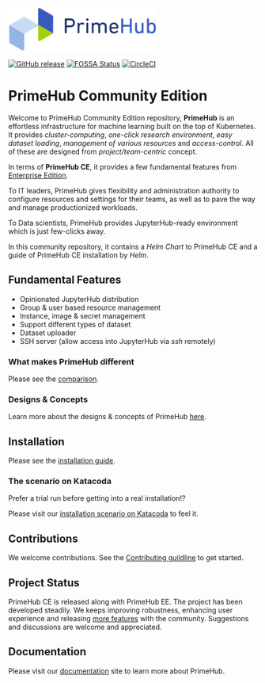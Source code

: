 ![logo](docs/media/logo.png?raw=true "PrimeHub")

[![GitHub release](https://img.shields.io/github/release/infuseAI/primehub/all.svg?style=flat-square)](https://github.com/infuseAI/primehub/releases)
[![FOSSA Status](https://app.fossa.com/api/projects/git%2Bgithub.com%2FInfuseAI%2Fprimehub.svg?type=shield)](https://app.fossa.com/projects/git%2Bgithub.com%2FInfuseAI%2Fprimehub?ref=badge_shield)
[![CircleCI](https://circleci.com/gh/InfuseAI/primehub.svg?style=svg)](https://circleci.com/gh/InfuseAI/primehub)

# PrimeHub Community Edition

Welcome to PrimeHub Community Edition repository, **PrimeHub** is an effortless infrastructure for machine learning built on the top of Kubernetes. It provides *cluster-computing*, *one-click research environment*, *easy dataset loading*, *management of various resources* and *access-control*. All of these are designed from *project/team-centric* concept. 

In terms of **PrimeHub CE**, it provides a few fundamental features from [Enterprise Edition](https://www.infuseai.io/).

To IT leaders, PrimeHub gives flexibility and administration authority to configure resources and settings for their teams, as well as to pave the way and manage productionized workloads.

To Data scientists, PrimeHub provides JupyterHub-ready environment which is just few-clicks away.

In this community repository, it contains a *Helm Chart* to PrimeHub CE and a guide of PrimeHub CE installation by *Helm*.

## Fundamental Features

- Opinionated JupyterHub distribution
- Group & user based resource management
- Instance, image & secret management
- Support different types of dataset
- Dataset uploader
- SSH server (allow access into JupyterHub via *ssh* remotely)

### What makes PrimeHub different

Please see the [comparison](Comparison.md).

### Designs & Concepts

Learn more about the designs & concepts of PrimeHub [here](https://docs.primehub.io/docs/design/architecture).

## Installation

Please see the [installation guide](INSTALL.md).

### The scenario on Katacoda

Prefer a trial run before getting into a real installation!?

Please visit our [installation scenario on Katacoda](https://www.katacoda.com/infuseai) to feel it.

## Contributions

We welcome contributions. See the [Contributing guildline](CONTRIBUTING.md) to get started.

## Project Status

PrimeHub CE is released along with PrimeHub EE. The project has been developed steadily. We keeps improving robustness, enhancing user experience and releasing [more features](https://docs.primehub.io/docs/next/comparison) with the community. Suggestions and discussions are welcome and
appreciated.

## Documentation

Please visit our [documentation](https://docs.primehub.io/) site to learn more about PrimeHub.
